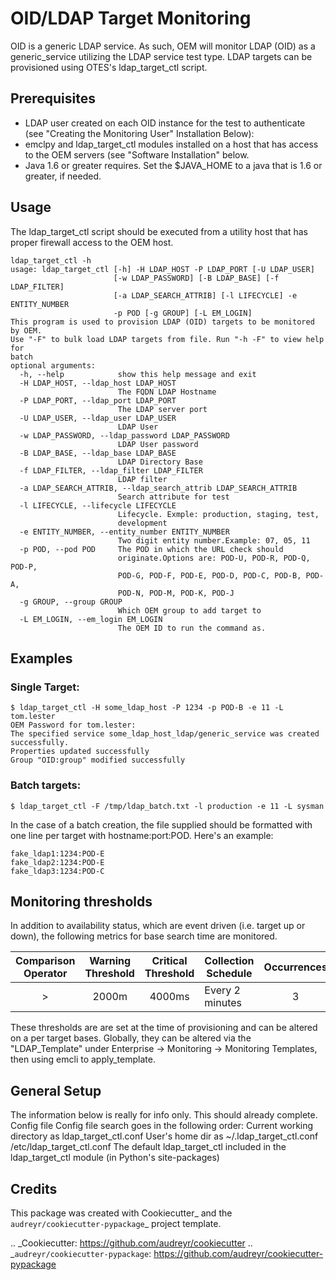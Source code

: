 
# OID/LDAP Target Monitoring

OID is a generic LDAP service.  As such, OEM will monitor LDAP (OID) as a generic_service utilizing the LDAP service test type.  LDAP targets can be provisioned using OTES's ldap_target_ctl script.

## Prerequisites
- LDAP user created on each OID instance for the test to authenticate (see "Creating the Monitoring User" Installation Below):
- emclpy and ldap_target_ctl modules installed on a host that has access to the OEM servers (see "Software Installation" below.
- Java 1.6 or greater requires.   Set the $JAVA_HOME to a java that is 1.6 or greater, if needed.

## Usage
The ldap_target_ctl script should be executed from a utility host that has proper firewall access to the OEM host.

```
ldap_target_ctl -h
usage: ldap_target_ctl [-h] -H LDAP_HOST -P LDAP_PORT [-U LDAP_USER]
                       [-w LDAP_PASSWORD] [-B LDAP_BASE] [-f LDAP_FILTER]
                       [-a LDAP_SEARCH_ATTRIB] [-l LIFECYCLE] -e ENTITY_NUMBER
                       -p POD [-g GROUP] [-L EM_LOGIN]
This program is used to provision LDAP (OID) targets to be monitored by OEM.
Use "-F" to bulk load LDAP targets from file. Run "-h -F" to view help for
batch
optional arguments:
  -h, --help            show this help message and exit
  -H LDAP_HOST, --ldap_host LDAP_HOST
                        The FQDN LDAP Hostname
  -P LDAP_PORT, --ldap_port LDAP_PORT
                        The LDAP server port
  -U LDAP_USER, --ldap_user LDAP_USER
                        LDAP User
  -w LDAP_PASSWORD, --ldap_password LDAP_PASSWORD
                        LDAP User password
  -B LDAP_BASE, --ldap_base LDAP_BASE
                        LDAP Directory Base
  -f LDAP_FILTER, --ldap_filter LDAP_FILTER
                        LDAP filter
  -a LDAP_SEARCH_ATTRIB, --ldap_search_attrib LDAP_SEARCH_ATTRIB
                        Search attribute for test
  -l LIFECYCLE, --lifecycle LIFECYCLE
                        Lifecycle. Exmple: production, staging, test,
                        development
  -e ENTITY_NUMBER, --entity_number ENTITY_NUMBER
                        Two digit entity number.Example: 07, 05, 11
  -p POD, --pod POD     The POD in which the URL check should
                        originate.Options are: POD-U, POD-R, POD-Q, POD-P,
                        POD-G, POD-F, POD-E, POD-D, POD-C, POD-B, POD-A,
                        POD-N, POD-M, POD-K, POD-J
  -g GROUP, --group GROUP
                        Which OEM group to add target to
  -L EM_LOGIN, --em_login EM_LOGIN
                        The OEM ID to run the command as.
```
## Examples
### Single Target:
```
$ ldap_target_ctl -H some_ldap_host -P 1234 -p POD-B -e 11 -L tom.lester
OEM Password for tom.lester:
The specified service some_ldap_host_ldap/generic_service was created successfully.
Properties updated successfully
Group "OID:group" modified successfully
```

### Batch targets:
```
$ ldap_target_ctl -F /tmp/ldap_batch.txt -l production -e 11 -L sysman
```
In the case of a batch creation, the file supplied should be formatted with one line per target with hostname:port:POD.  Here's an example:
```
fake_ldap1:1234:POD-E
fake_ldap2:1234:POD-E
fake_ldap3:1234:POD-C
```

## Monitoring thresholds
In addition to availability status, which are event driven (i.e. target up or down), the following metrics for base search time are monitored.

|Comparison Operator|Warning Threshold|Critical Threshold|Collection Schedule| Occurrences|
|:-----:|:-----------:|:----------:|----------------|:------:|
|>      |2000m        |4000ms      |Every 2 minutes |    3   |

These thresholds are are set at the time of provisioning and can be altered on a per target bases.  Globally, they can be altered via the "LDAP_Template" under Enterprise -> Monitoring -> Monitoring Templates, then using emcli to apply_template.

## General Setup
The information below is really for info only.  This should already complete.
Config file
Config file search goes in the following order:
Current working directory as ldap_target_ctl.conf
User's home dir as ~/.ldap_target_ctl.conf
/etc/ldap_target_ctl.conf
The default ldap_target_ctl included in the ldap_target_ctl module (in Python's site-packages)

Credits
---------

This package was created with Cookiecutter_ and the `audreyr/cookiecutter-pypackage`_ project template.

.. _Cookiecutter: https://github.com/audreyr/cookiecutter
.. _`audreyr/cookiecutter-pypackage`: https://github.com/audreyr/cookiecutter-pypackage

